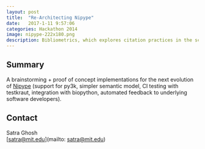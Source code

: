 ```yaml
---
layout: post
title:  "Re-Architecting Nipype"
date:   2017-1-11 9:57:06
categories: Hackathon 2014
image: nipype-222x180.png
description: Bibliometrics, which explores citation practices in the scientific literature, offers an empirical entry point for understanding research communities.
---
```

## Summary
A brainstorming + proof of concept implementations for the next evolution of [Nipype](http://nipype.readthedocs.io/en/0.12.0/) (support for py3k, simpler semantic model, CI testing with testkraut, integration with biopython, automated feedback to underlying software developers).


## Contact
Satra Ghosh  
[satra@mit.edu](mailto: satra@mit.edu)  
